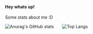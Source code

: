#### Hey whats up!


Some stats about me :D

![Anurag's GitHub stats](https://github-readme-stats.vercel.app/api?username=JanFahrnholz&count_private=true&include_all_commits=true&show_icons=true&line_height=24&title_color=026AF2&bg_color=0C111D&text_color=E9E9ED&hide_border=true) &nbsp; &nbsp; &nbsp; ![Top Langs](https://github-readme-stats.vercel.app/api/top-langs/?username=JanFahrnholz&langs_count=10&title_color=026AF2&bg_color=0C111D&text_color=E9E9ED&hide_border=true&layout=compact)

